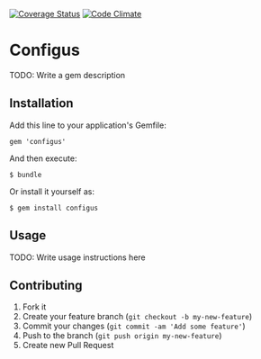[![Coverage Status](https://coveralls.io/repos/shumShum/configus/badge.png)](https://coveralls.io/r/shumShum/configus)
[![Code Climate](https://codeclimate.com/github/shumShum/configus.png)](https://codeclimate.com/github/shumShum/configus)

# Configus

TODO: Write a gem description

## Installation

Add this line to your application's Gemfile:

    gem 'configus'

And then execute:

    $ bundle

Or install it yourself as:

    $ gem install configus

## Usage

TODO: Write usage instructions here

## Contributing

1. Fork it
2. Create your feature branch (`git checkout -b my-new-feature`)
3. Commit your changes (`git commit -am 'Add some feature'`)
4. Push to the branch (`git push origin my-new-feature`)
5. Create new Pull Request
